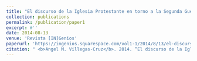 ```yaml
---
title: "El discurso de la Iglesia Protestante en torno a la Segunda Guerra Mundial en la Revista Puerto Rico Evangélico, 1940-1945"
collection: publications
permalink: /publication/paper1
excerpt: #''
date: 2014-08-13
venue: 'Revista [IN]Genios'
paperurl: 'https://ingenios.squarespace.com/vol1-1/2014/8/13/el-discurso-de-la-iglesia-protestante-en-torno-a-la-segunda-guerra-mundial-en-la-revista-puerto-rico-evanglico-1940-1945'
citation: " <b>Angel M. Villegas-Cruz</b>. 2014. “El discurso de la Iglesia Protestante en torno a la Segunda Guerra Mundial en la Revista Puerto Rico Evangélico, 1940-1945” [The representation of World War II in the inter-denominational magazine, Puerto Rico Evangelico, 1940-1945]. Revista [IN]Genios 1 (1): 1-11." #'Your Name, You. (2009). &quot;Paper Title Number 1.&quot; <i>Journal 1</i>. 1(1).'
---
```

